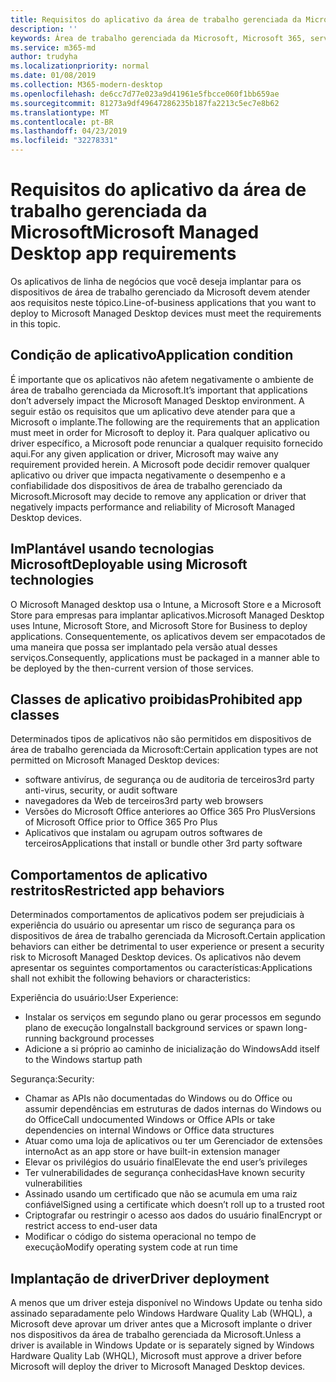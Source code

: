 ```yaml
---
title: Requisitos do aplicativo da área de trabalho gerenciada da Microsoft
description: ''
keywords: Área de trabalho gerenciada da Microsoft, Microsoft 365, serviço, documentação
ms.service: m365-md
author: trudyha
ms.localizationpriority: normal
ms.date: 01/08/2019
ms.collection: M365-modern-desktop
ms.openlocfilehash: de6cc7d77e023a9d41961e5fbcce060f1bb659ae
ms.sourcegitcommit: 81273a9df49647286235b187fa2213c5ec7e8b62
ms.translationtype: MT
ms.contentlocale: pt-BR
ms.lasthandoff: 04/23/2019
ms.locfileid: "32278331"
---
```

# <a name="microsoft-managed-desktop-app-requirements"></a><span data-ttu-id="3c454-103">Requisitos do aplicativo da área de trabalho gerenciada da Microsoft</span><span class="sxs-lookup"><span data-stu-id="3c454-103">Microsoft Managed Desktop app requirements</span></span>

<!--This topic is the target for aka.ms/app-req. This is aka link is used from EA agreeement for MMD. do not delete.-->

<!--Application addendum -->
 
<span data-ttu-id="3c454-104">Os aplicativos de linha de negócios que você deseja implantar para os dispositivos de área de trabalho gerenciado da Microsoft devem atender aos requisitos neste tópico.</span><span class="sxs-lookup"><span data-stu-id="3c454-104">Line-of-business applications that you want to deploy to Microsoft Managed Desktop devices must meet the requirements in this topic.</span></span> 

## <a name="application-condition"></a><span data-ttu-id="3c454-105">Condição de aplicativo</span><span class="sxs-lookup"><span data-stu-id="3c454-105">Application condition</span></span>

<span data-ttu-id="3c454-106">É importante que os aplicativos não afetem negativamente o ambiente de área de trabalho gerenciada da Microsoft.</span><span class="sxs-lookup"><span data-stu-id="3c454-106">It’s important that applications don’t adversely impact the Microsoft Managed Desktop environment.</span></span> <span data-ttu-id="3c454-107">A seguir estão os requisitos que um aplicativo deve atender para que a Microsoft o implante.</span><span class="sxs-lookup"><span data-stu-id="3c454-107">The following are the requirements that an application must meet in order for Microsoft to deploy it.</span></span> <span data-ttu-id="3c454-108">Para qualquer aplicativo ou driver específico, a Microsoft pode renunciar a qualquer requisito fornecido aqui.</span><span class="sxs-lookup"><span data-stu-id="3c454-108">For any given application or driver, Microsoft may waive any requirement provided herein.</span></span> <span data-ttu-id="3c454-109">A Microsoft pode decidir remover qualquer aplicativo ou driver que impacta negativamente o desempenho e a confiabilidade dos dispositivos de área de trabalho gerenciado da Microsoft.</span><span class="sxs-lookup"><span data-stu-id="3c454-109">Microsoft may decide to remove any application or driver that negatively impacts performance and reliability of Microsoft Managed Desktop devices.</span></span>

## <a name="deployable-using-microsoft-technologies"></a><span data-ttu-id="3c454-110">ImPlantável usando tecnologias Microsoft</span><span class="sxs-lookup"><span data-stu-id="3c454-110">Deployable using Microsoft technologies</span></span>

<span data-ttu-id="3c454-111">O Microsoft Managed desktop usa o Intune, a Microsoft Store e a Microsoft Store para empresas para implantar aplicativos.</span><span class="sxs-lookup"><span data-stu-id="3c454-111">Microsoft Managed Desktop uses Intune,  Microsoft Store, and  Microsoft Store for Business to deploy applications.</span></span> <span data-ttu-id="3c454-112">Consequentemente, os aplicativos devem ser empacotados de uma maneira que possa ser implantado pela versão atual desses serviços.</span><span class="sxs-lookup"><span data-stu-id="3c454-112">Consequently, applications must be packaged in a manner able to be deployed by the then-current version of those services.</span></span>

## <a name="prohibited-app-classes"></a><span data-ttu-id="3c454-113">Classes de aplicativo proibidas</span><span class="sxs-lookup"><span data-stu-id="3c454-113">Prohibited app classes</span></span>

<span data-ttu-id="3c454-114">Determinados tipos de aplicativos não são permitidos em dispositivos de área de trabalho gerenciada da Microsoft:</span><span class="sxs-lookup"><span data-stu-id="3c454-114">Certain application types are not permitted on Microsoft Managed Desktop devices:</span></span>
- <span data-ttu-id="3c454-115">software antivírus, de segurança ou de auditoria de terceiros</span><span class="sxs-lookup"><span data-stu-id="3c454-115">3rd party anti-virus, security, or audit software</span></span>
- <span data-ttu-id="3c454-116">navegadores da Web de terceiros</span><span class="sxs-lookup"><span data-stu-id="3c454-116">3rd party web browsers</span></span>
- <span data-ttu-id="3c454-117">Versões do Microsoft Office anteriores ao Office 365 Pro Plus</span><span class="sxs-lookup"><span data-stu-id="3c454-117">Versions of Microsoft Office prior to Office 365 Pro Plus</span></span>
- <span data-ttu-id="3c454-118">Aplicativos que instalam ou agrupam outros softwares de terceiros</span><span class="sxs-lookup"><span data-stu-id="3c454-118">Applications that install or bundle other 3rd party software</span></span>

## <a name="restricted-app-behaviors"></a><span data-ttu-id="3c454-119">Comportamentos de aplicativo restritos</span><span class="sxs-lookup"><span data-stu-id="3c454-119">Restricted app behaviors</span></span>

<span data-ttu-id="3c454-120">Determinados comportamentos de aplicativos podem ser prejudiciais à experiência do usuário ou apresentar um risco de segurança para os dispositivos de área de trabalho gerenciada da Microsoft.</span><span class="sxs-lookup"><span data-stu-id="3c454-120">Certain application behaviors can either be detrimental to user experience or present a security risk to Microsoft Managed Desktop devices.</span></span> <span data-ttu-id="3c454-121">Os aplicativos não devem apresentar os seguintes comportamentos ou características:</span><span class="sxs-lookup"><span data-stu-id="3c454-121">Applications shall not exhibit the following behaviors or characteristics:</span></span> 

<span data-ttu-id="3c454-122">Experiência do usuário:</span><span class="sxs-lookup"><span data-stu-id="3c454-122">User Experience:</span></span>
- <span data-ttu-id="3c454-123">Instalar os serviços em segundo plano ou gerar processos em segundo plano de execução longa</span><span class="sxs-lookup"><span data-stu-id="3c454-123">Install background services or spawn long-running background processes</span></span>
- <span data-ttu-id="3c454-124">Adicione a si próprio ao caminho de inicialização do Windows</span><span class="sxs-lookup"><span data-stu-id="3c454-124">Add itself to the Windows startup path</span></span>

<span data-ttu-id="3c454-125">Segurança:</span><span class="sxs-lookup"><span data-stu-id="3c454-125">Security:</span></span>
- <span data-ttu-id="3c454-126">Chamar as APIs não documentadas do Windows ou do Office ou assumir dependências em estruturas de dados internas do Windows ou do Office</span><span class="sxs-lookup"><span data-stu-id="3c454-126">Call undocumented Windows or Office APIs or take dependencies on internal Windows or Office data structures</span></span>
- <span data-ttu-id="3c454-127">Atuar como uma loja de aplicativos ou ter um Gerenciador de extensões interno</span><span class="sxs-lookup"><span data-stu-id="3c454-127">Act as an app store or have built-in extension manager</span></span>
- <span data-ttu-id="3c454-128">Elevar os privilégios do usuário final</span><span class="sxs-lookup"><span data-stu-id="3c454-128">Elevate the end user’s privileges</span></span>
- <span data-ttu-id="3c454-129">Ter vulnerabilidades de segurança conhecidas</span><span class="sxs-lookup"><span data-stu-id="3c454-129">Have known security vulnerabilities</span></span>
- <span data-ttu-id="3c454-130">Assinado usando um certificado que não se acumula em uma raiz confiável</span><span class="sxs-lookup"><span data-stu-id="3c454-130">Signed using a certificate which doesn’t roll up to a trusted root</span></span>
- <span data-ttu-id="3c454-131">Criptografar ou restringir o acesso aos dados do usuário final</span><span class="sxs-lookup"><span data-stu-id="3c454-131">Encrypt or restrict access to end-user data</span></span>
- <span data-ttu-id="3c454-132">Modificar o código do sistema operacional no tempo de execução</span><span class="sxs-lookup"><span data-stu-id="3c454-132">Modify operating system code at run time</span></span>

## <a name="driver-deployment"></a><span data-ttu-id="3c454-133">Implantação de driver</span><span class="sxs-lookup"><span data-stu-id="3c454-133">Driver deployment</span></span>

<span data-ttu-id="3c454-134">A menos que um driver esteja disponível no Windows Update ou tenha sido assinado separadamente pelo Windows Hardware Quality Lab (WHQL), a Microsoft deve aprovar um driver antes que a Microsoft implante o driver nos dispositivos da área de trabalho gerenciada da Microsoft.</span><span class="sxs-lookup"><span data-stu-id="3c454-134">Unless a driver is available in Windows Update or is separately signed by Windows Hardware Quality Lab (WHQL), Microsoft must approve a driver before Microsoft will deploy the driver to Microsoft Managed Desktop devices.</span></span>

